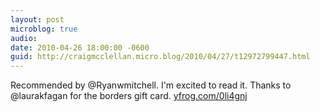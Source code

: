 ```yaml
---
layout: post
microblog: true
audio: 
date: 2010-04-26 18:00:00 -0600
guid: http://craigmcclellan.micro.blog/2010/04/27/t12972799447.html
---
```

Recommended by @Ryanwmitchell. I'm excited to read it. Thanks to @laurakfagan for the borders gift card. [yfrog.com/0li4gnj](http://yfrog.com/0li4gnj)

